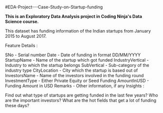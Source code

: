  #EDA-Project---Case-Study-on-Startup-funding   
                                                
                                                
**This is an Exploratory Data Analysis project in Coding Ninja's Data Science course.**

This dataset has funding information of the Indian startups from January 2015 to August 2017.

Feature Details :

SNo - Serial number
Date - Date of funding in format DD/MM/YYYY
StartupName - Name of the startup which got funded
IndustryVertical - Industry to which the startup belongs
SubVertical - Sub-category of the industry type
CityLocation - City which the startup is based out of
InvestorsName - Name of the investors involved in the funding round
InvestmentType - Either Private Equity or Seed Funding
AmountInUSD - Funding Amount in USD
Remarks - Other information, if any
Insights :

Find out what type of startups are getting funded in the last few years?
Who are the important investors?
What are the hot fields that get a lot of funding these days?
